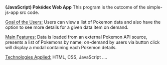 <strong>(JavaScript) Pokédex Web App</strong>
This program is the outcome of the simple-js-app src code.

<ins>Goal of the Users:</ins>
Users can view a list of Pokemon data and also have the option to see more details for a given data item on demand.

<ins>Main Features:</ins>
Data is loaded from an external Pokemon API source, presents a list of Pokemons by name; on-demand by users via button click will display a modal containing each Pokemon details.

<ins>Technologies Applied:</ins>
HTML, CSS, JavaScript ....
